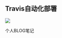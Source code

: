 ## Travis自动化部署

![](https://api.travis-ci.org/fred26s/vbook.svg?branch=master&status=errored)

个人BLOG笔记